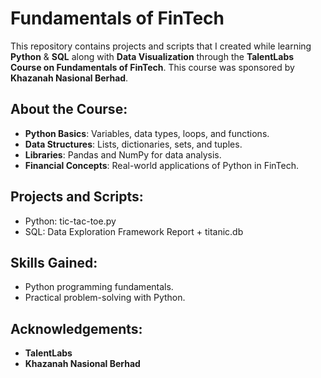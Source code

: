 # Fundamentals of FinTech

This repository contains projects and scripts that I created while learning **Python** & **SQL** along with **Data Visualization** through the **TalentLabs Course on Fundamentals of FinTech**. This course was sponsored by **Khazanah Nasional Berhad**.

## About the Course:
- **Python Basics**: Variables, data types, loops, and functions.
- **Data Structures**: Lists, dictionaries, sets, and tuples.
- **Libraries**: Pandas and NumPy for data analysis.
- **Financial Concepts**: Real-world applications of Python in FinTech.

## Projects and Scripts:
- Python: tic-tac-toe.py
- SQL: Data Exploration Framework Report + titanic.db

## Skills Gained:
- Python programming fundamentals.
- Practical problem-solving with Python.

## Acknowledgements:
- **TalentLabs**
- **Khazanah Nasional Berhad**
